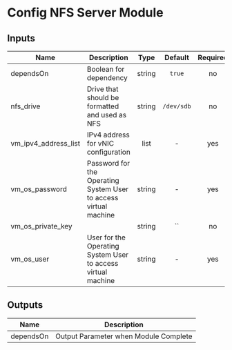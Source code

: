 <!---
Copyright IBM Corp. 2019, 2019
--->

# Config NFS Server Module

## Inputs

| Name | Description | Type | Default | Required |
|------|-------------|:----:|:-----:|:-----:|
| dependsOn | Boolean for dependency | string | `true` | no |
| nfs_drive | Drive that should be formatted and used as NFS | string | `/dev/sdb` | no |
| vm_ipv4_address_list | IPv4 address for vNIC configuration | list | - | yes |
| vm_os_password | Password for the Operating System User to access virtual machine | string | - | yes |
| vm_os_private_key |  | string | `` | no |
| vm_os_user | User for the Operating System User to access virtual machine | string | - | yes |

## Outputs

| Name | Description |
|------|-------------|
| dependsOn | Output Parameter when Module Complete |
